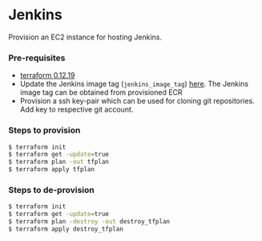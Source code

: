 # Jenkins

Provision an EC2 instance for hosting Jenkins.

### Pre-requisites

- [terraform 0.12.19](https://learn.hashicorp.com/terraform/getting-started/install.html)
- Update the Jenkins image tag (`jenkins_image_tag`) [here](./main.tf). The Jenkins image tag can be obtained from provisioned ECR
- Provision a ssh key-pair which can be used for cloning git repositories. Add key to respective git account.

### Steps to provision

```bash
$ terraform init
$ terraform get -update=true
$ terraform plan -out tfplan
$ terraform apply tfplan
```

### Steps to de-provision

```bash
$ terraform init
$ terraform get -update=true
$ terraform plan -destroy -out destroy_tfplan
$ terraform apply destroy_tfplan
```